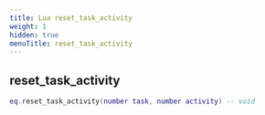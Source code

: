 ```yaml
---
title: Lua reset_task_activity
weight: 1
hidden: true
menuTitle: reset_task_activity
---
```

## reset_task_activity
```lua
eq.reset_task_activity(number task, number activity) -- void
```